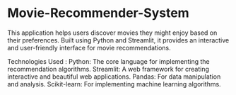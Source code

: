 # Movie-Recommender-System

 This application helps users discover movies they might enjoy based on their preferences. Built using Python and Streamlit, it provides an interactive and user-friendly interface for movie recommendations.

Technologies Used :
  Python: The core language for implementing the recommendation algorithms.
  Streamlit: A web framework for creating interactive and beautiful web applications.
  Pandas: For data manipulation and analysis.
  Scikit-learn: For implementing machine learning algorithms.
